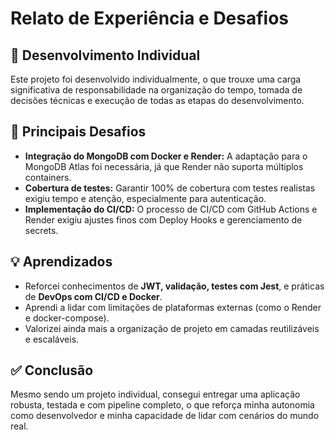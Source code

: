 # Relato de Experiência e Desafios

## 🧠 Desenvolvimento Individual

Este projeto foi desenvolvido individualmente, o que trouxe uma carga significativa de responsabilidade na organização do tempo, tomada de decisões técnicas e execução de todas as etapas do desenvolvimento.

## 🚧 Principais Desafios

- **Integração do MongoDB com Docker e Render:** A adaptação para o MongoDB Atlas foi necessária, já que Render não suporta múltiplos containers.
- **Cobertura de testes:** Garantir 100% de cobertura com testes realistas exigiu tempo e atenção, especialmente para autenticação.
- **Implementação do CI/CD:** O processo de CI/CD com GitHub Actions e Render exigiu ajustes finos com Deploy Hooks e gerenciamento de secrets.

## 💡 Aprendizados

- Reforcei conhecimentos de **JWT, validação, testes com Jest**, e práticas de **DevOps com CI/CD e Docker**.
- Aprendi a lidar com limitações de plataformas externas (como o Render e docker-compose).
- Valorizei ainda mais a organização de projeto em camadas reutilizáveis e escaláveis.

## ✅ Conclusão

Mesmo sendo um projeto individual, consegui entregar uma aplicação robusta, testada e com pipeline completo, o que reforça minha autonomia como desenvolvedor e minha capacidade de lidar com cenários do mundo real.
